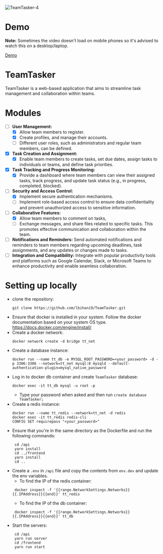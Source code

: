 ![TeamTasker-4](https://github.com/lbihani9/TeamTasker/assets/49104508/345fbf2c-cf44-46db-892f-a59cc8e282d8)

# Demo
**Note:** Sometimes the video doesn't load on mobile phones so it's advised to watch this on a desktop/laptop.

[Demo](https://github.com/lbihani9/TeamTasker/assets/49104508/232f655c-d712-409a-8172-e2b40a802b89)

# TeamTasker
TeamTasker is a web-based application that aims to streamline task management and collaboration within teams.

# Modules
- [ ]  **User Management:**
    - [X]  Allow team members to register.
    - [X]  Create profiles, and manage their accounts.
    - [ ]  Different user roles, such as administrators and regular team members, can be defined.
- [X]  **Task Creation and Assignment:**
    - [X]  Enable team members to create tasks, set due dates, assign tasks to individuals or teams, and define task priorities.
- [X]  **Task Tracking and Progress Monitoring:**
    - [X]  Provide a dashboard where team members can view their assigned tasks, track progress, and update task status (e.g., in progress, completed, blocked).
- [ ]  **Security and Access Control:**
    - [X]  Implement secure authentication mechanisms.
    - [ ]  Implement role-based access control to ensure data confidentiality and prevent unauthorized access to sensitive information.
- [ ]  **Collaborative Features:**
    - [X]  Allow team members to comment on tasks,
    - [ ]  Exchange messages, and share files related to specific tasks. This promotes effective communication and collaboration within the team.
- [ ]  **Notifications and Reminders:** Send automated notifications and reminders to team members regarding upcoming deadlines, task assignments, and any updates or changes made to tasks.
- [ ]  **Integration and Compatibility:** Integrate with popular productivity tools and platforms such as Google Calendar, Slack, or Microsoft Teams to enhance productivity and enable seamless collaboration.

# Setting up locally
 - clone the repository:
   ```
   git clone https://github.com/lbihani9/TeamTasker.git
   ```
 - Ensure that docker is installed in your system. Follow the docker documentation based on your system OS type. https://docs.docker.com/engine/install/
 - Create a docker network:
    ```
    docker network create -d bridge tt_net
    ``` 
 - Create a database instance:
    ```
    docker run --name tt_db -e MYSQL_ROOT_PASSWORD=<your_password> -d -p 3306:3306 --network=tt_net mysql:8 mysqld --default-authentication-plugin=mysql_native_password 
    ```
 - Log in to docker db container and create `TeamTasker` database:
    ```
    docker exec -it tt_db mysql -u root -p
    ```
    - Type your password when asked and then run `create database TeamTasker;`
 - Create a redis instance:
   ```
   docker run --name tt_redis --network=tt_net -d redis
   docker exec -it tt_redis redis-cli
   CONFIG SET requirepass "<your_password>"
   ```
 - Ensure that you're in the same directory as the Dockerfile and run the following commands:
   ```
    cd /api
    yarn install
    cd ../frontend
    yarn install
    cd ..
   ```
 - Create a `.env` in `/api` file and copy the contents from `env.dev` and update the env variables.
   - To find the IP of the redis container:
   ```
    docker inspect -f '{{range.NetworkSettings.Networks}}{{.IPAddress}}{{end}}' tt_redis
   ```
   - To find the IP of the db container:
   ```
    docker inspect -f '{{range.NetworkSettings.Networks}}{{.IPAddress}}{{end}}' tt_db
   ```
 - Start the servers:
   ```
    cd /api
    yarn run server
    cd /frontend
    yarn run start
   ```
